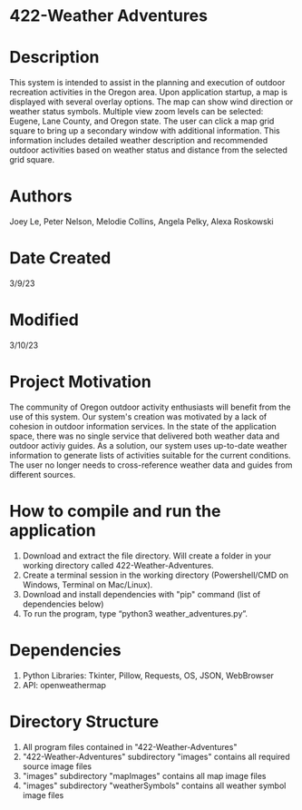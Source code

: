 # 422-Weather Adventures

# Description
This system is intended to assist in the planning and execution of outdoor recreation activities in the Oregon area. Upon application startup, a map is displayed with several overlay options. The map can show wind direction or weather status symbols. Multiple view zoom levels can be selected: Eugene, Lane County, and Oregon state. The user can click a map grid square to bring up a secondary window with additional information. This information includes detailed weather description and recommended outdoor activities based on weather status and distance from the selected grid square. 

# Authors
Joey Le, Peter Nelson, Melodie Collins, Angela Pelky, Alexa Roskowski

# Date Created
3/9/23

# Modified
3/10/23

# Project Motivation
The community of Oregon outdoor activity enthusiasts will benefit from the use of this system. Our system's creation was motivated by a lack of cohesion in outdoor information services. In the state of the application space, there was no single service that delivered both weather data and outdoor activiy guides. As a solution, our system uses up-to-date weather information to generate lists of activities suitable for the current conditions. The user no longer needs to cross-reference weather data and guides from different sources.

# How to compile and run the application
1. Download and extract the file directory. Will create a folder in your working directory called 422-Weather-Adventures.
2. Create a terminal session in the working directory (Powershell/CMD on Windows, Terminal on Mac/Linux).
3. Download and install dependencies with "pip" command (list of dependencies below)
4. To run the program, type “python3 weather_adventures.py”.

# Dependencies
1. Python Libraries: Tkinter, Pillow, Requests, OS, JSON, WebBrowser
2. API: openweathermap

# Directory Structure
1. All program files contained in "422-Weather-Adventures" 
2. "422-Weather-Adventures" subdirectory "images" contains all required source image files 
3. "images" subdirectory "mapImages" contains all map image files 
4. "images" subdirectory "weatherSymbols" contains all weather symbol image files

